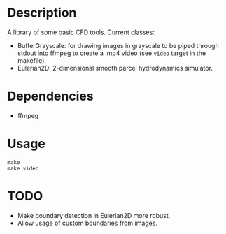 # Description
A library of some basic CFD tools.
Current classes:
* BufferGrayscale: for drawing images in grayscale to be piped through stdout into ffmpeg to create a .mp4 video (see `video` target in the makefile).
* Eulerian2D: 2-dimensional smooth parcel hydrodynamics simulator.

# Dependencies
* ffmpeg

# Usage

```
make
make video
```

# TODO
* Make boundary detection in Eulerian2D more robust.
* Allow usage of custom boundaries from images.
